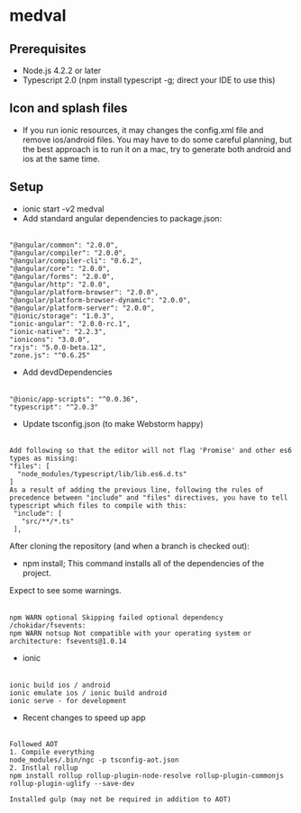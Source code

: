 # medval

## Prerequisites

* Node.js 4.2.2 or later
* Typescript 2.0 (npm install typescript -g; direct your IDE to use this)

## Icon and splash files
* If you run ionic resources, it may changes the config.xml file and remove ios/android files. You may have to do some careful planning, but the best approach is to run it on a mac, try to generate both android and ios at the same time.

## Setup

* ionic start -v2 medval
* Add standard angular dependencies to package.json:
    
######
    "@angular/common": "2.0.0",
    "@angular/compiler": "2.0.0",
    "@angular/compiler-cli": "0.6.2",
    "@angular/core": "2.0.0",
    "@angular/forms": "2.0.0",
    "@angular/http": "2.0.0",
    "@angular/platform-browser": "2.0.0",
    "@angular/platform-browser-dynamic": "2.0.0",
    "@angular/platform-server": "2.0.0",
    "@ionic/storage": "1.0.3",
    "ionic-angular": "2.0.0-rc.1",
    "ionic-native": "2.2.3",
    "ionicons": "3.0.0",
    "rxjs": "5.0.0-beta.12",
    "zone.js": "^0.6.25"
* Add devdDependencies
######
    "@ionic/app-scripts": "^0.0.36",
    "typescript": "^2.0.3"
* Update tsconfig.json (to make Webstorm happy)
######
    Add following so that the editor will not flag 'Promise' and other es6 types as missing: 
    "files": [
      "node_modules/typescript/lib/lib.es6.d.ts"
    ]
    As a result of adding the previous line, following the rules of precedence between "include" and "files" directives, you have to tell typescript which files to compile with this:
     "include": [
       "src/**/*.ts"
     ],

After cloning the repository (and when a branch is checked out):
* npm install;
This command installs all of the dependencies of the project.

Expect to see some warnings.
######
    npm WARN optional Skipping failed optional dependency /chokidar/fsevents:
    npm WARN notsup Not compatible with your operating system or architecture: fsevents@1.0.14

* ionic <command>
######
    ionic build ios / android
    ionic emulate ios / ionic build android
    ionic serve - for development 

* Recent changes to speed up app
######
    Followed AOT
    1. Compile everything
    node_modules/.bin/ngc -p tsconfig-aot.json 
    2. Instlal rollup
    npm install rollup rollup-plugin-node-resolve rollup-plugin-commonjs rollup-plugin-uglify --save-dev
   
    Installed gulp (may not be required in addition to AOT)
